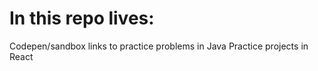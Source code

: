 # In this repo lives:

Codepen/sandbox links to practice problems in Java
Practice projects in React
